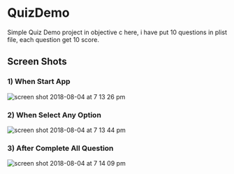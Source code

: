 # QuizDemo
Simple Quiz Demo project in objective c
here, i have put 10 questions in plist file, each question get 10 score.

## Screen Shots
### 1) When Start App
![screen shot 2018-08-04 at 7 13 26 pm](https://user-images.githubusercontent.com/31843229/43677184-55d76c78-981b-11e8-8547-c7ed3a10b6ed.png)

### 2) When Select Any Option
![screen shot 2018-08-04 at 7 13 44 pm](https://user-images.githubusercontent.com/31843229/43677209-bc54510a-981b-11e8-8003-0ded768332e2.png)

### 3) After Complete All Question
![screen shot 2018-08-04 at 7 14 09 pm](https://user-images.githubusercontent.com/31843229/43677220-eb138e3e-981b-11e8-9374-7e1a0509fd59.png)
